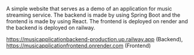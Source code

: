 A simple website that serves as a demo of an application for music streaming service. The backend is made by using Spring Boot and the frontend is made by using React. The frontend is deployed on render and the backend is deployed on railway.

https://musicapplicationbackend-production.up.railway.app (Backend), https://musicapplicationfrontend.onrender.com (Frontend)
